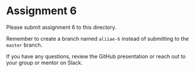 # Assignment 6

Please submit assignment 6 to this directory.

Remember to create a branch named `aliiae-6` 
instead of submitting to the `master` branch.

If you have any questions, review the GitHub presentation or reach
out to your group or mentor on Slack.
